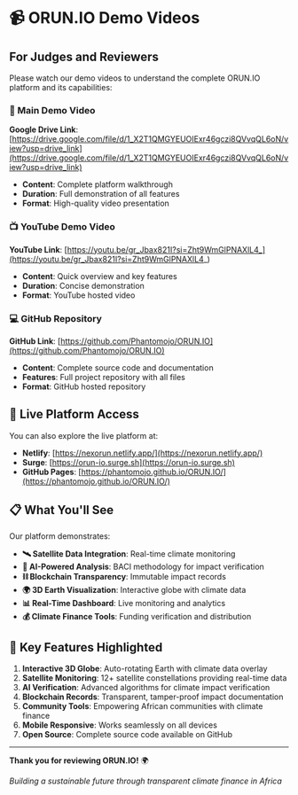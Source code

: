 # 📹 ORUN.IO Demo Videos

## For Judges and Reviewers

Please watch our demo videos to understand the complete ORUN.IO platform and its capabilities:

### 🎥 Main Demo Video
**Google Drive Link**: [https://drive.google.com/file/d/1_X2T1QMGYEUOIExr46gczi8QVvqQL6oN/view?usp=drive_link](https://drive.google.com/file/d/1_X2T1QMGYEUOIExr46gczi8QVvqQL6oN/view?usp=drive_link)

- **Content**: Complete platform walkthrough
- **Duration**: Full demonstration of all features
- **Format**: High-quality video presentation

### 📺 YouTube Demo Video
**YouTube Link**: [https://youtu.be/gr_Jbax821I?si=Zht9WmGlPNAXlL4_](https://youtu.be/gr_Jbax821I?si=Zht9WmGlPNAXlL4_)

- **Content**: Quick overview and key features
- **Duration**: Concise demonstration
- **Format**: YouTube hosted video

### 💻 GitHub Repository
**GitHub Link**: [https://github.com/Phantomojo/ORUN.IO](https://github.com/Phantomojo/ORUN.IO)

- **Content**: Complete source code and documentation
- **Features**: Full project repository with all files
- **Format**: GitHub hosted repository

## 🚀 Live Platform Access

You can also explore the live platform at:
- **Netlify**: [https://nexorun.netlify.app/](https://nexorun.netlify.app/)
- **Surge**: [https://orun-io.surge.sh](https://orun-io.surge.sh)
- **GitHub Pages**: [https://phantomojo.github.io/ORUN.IO/](https://phantomojo.github.io/ORUN.IO/)

## 📋 What You'll See

Our platform demonstrates:
- **🛰️ Satellite Data Integration**: Real-time climate monitoring
- **🤖 AI-Powered Analysis**: BACI methodology for impact verification
- **⛓️ Blockchain Transparency**: Immutable impact records
- **🌍 3D Earth Visualization**: Interactive globe with climate data
- **📊 Real-Time Dashboard**: Live monitoring and analytics
- **💰 Climate Finance Tools**: Funding verification and distribution

## 🎯 Key Features Highlighted

1. **Interactive 3D Globe**: Auto-rotating Earth with climate data overlay
2. **Satellite Monitoring**: 12+ satellite constellations providing real-time data
3. **AI Verification**: Advanced algorithms for climate impact verification
4. **Blockchain Records**: Transparent, tamper-proof impact documentation
5. **Community Tools**: Empowering African communities with climate finance
6. **Mobile Responsive**: Works seamlessly on all devices
7. **Open Source**: Complete source code available on GitHub

---

**Thank you for reviewing ORUN.IO!** 🌍

*Building a sustainable future through transparent climate finance in Africa*
